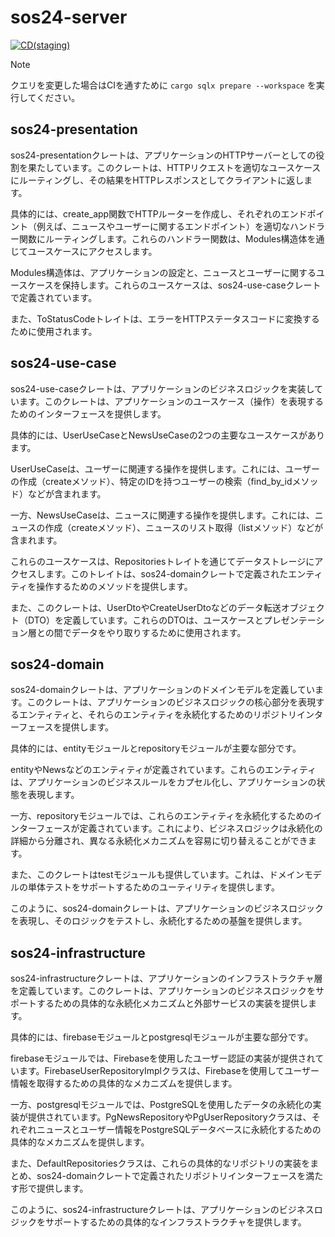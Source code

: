 # sos24-server
[![CD(staging)](https://github.com/sohosai/sos24-server/actions/workflows/cd-staging.yaml/badge.svg?branch=main&event=pull_request)](https://github.com/sohosai/sos24-server/actions/workflows/cd-staging.yaml)

> [!NOTE]
> クエリを変更した場合はCIを通すために `cargo sqlx prepare --workspace` を実行してください。

## sos24-presentation

sos24-presentationクレートは、アプリケーションのHTTPサーバーとしての役割を果たしています。このクレートは、HTTPリクエストを適切なユースケースにルーティングし、その結果をHTTPレスポンスとしてクライアントに返します。

具体的には、create_app関数でHTTPルーターを作成し、それぞれのエンドポイント（例えば、ニュースやユーザーに関するエンドポイント）を適切なハンドラー関数にルーティングします。これらのハンドラー関数は、Modules構造体を通じてユースケースにアクセスします。

Modules構造体は、アプリケーションの設定と、ニュースとユーザーに関するユースケースを保持します。これらのユースケースは、sos24-use-caseクレートで定義されています。

また、ToStatusCodeトレイトは、エラーをHTTPステータスコードに変換するために使用されます。

## sos24-use-case

sos24-use-caseクレートは、アプリケーションのビジネスロジックを実装しています。このクレートは、アプリケーションのユースケース（操作）を表現するためのインターフェースを提供します。

具体的には、UserUseCaseとNewsUseCaseの2つの主要なユースケースがあります。

UserUseCaseは、ユーザーに関連する操作を提供します。これには、ユーザーの作成（createメソッド）、特定のIDを持つユーザーの検索（find_by_idメソッド）などが含まれます。

一方、NewsUseCaseは、ニュースに関連する操作を提供します。これには、ニュースの作成（createメソッド）、ニュースのリスト取得（listメソッド）などが含まれます。

これらのユースケースは、Repositoriesトレイトを通じてデータストレージにアクセスします。このトレイトは、sos24-domainクレートで定義されたエンティティを操作するためのメソッドを提供します。

また、このクレートは、UserDtoやCreateUserDtoなどのデータ転送オブジェクト（DTO）を定義しています。これらのDTOは、ユースケースとプレゼンテーション層との間でデータをやり取りするために使用されます。

## sos24-domain

sos24-domainクレートは、アプリケーションのドメインモデルを定義しています。このクレートは、アプリケーションのビジネスロジックの核心部分を表現するエンティティと、それらのエンティティを永続化するためのリポジトリインターフェースを提供します。

具体的には、entityモジュールとrepositoryモジュールが主要な部分です。

entityやNewsなどのエンティティが定義されています。これらのエンティティは、アプリケーションのビジネスルールをカプセル化し、アプリケーションの状態を表現します。

一方、repositoryモジュールでは、これらのエンティティを永続化するためのインターフェースが定義されています。これにより、ビジネスロジックは永続化の詳細から分離され、異なる永続化メカニズムを容易に切り替えることができます。

また、このクレートはtestモジュールも提供しています。これは、ドメインモデルの単体テストをサポートするためのユーティリティを提供します。

このように、sos24-domainクレートは、アプリケーションのビジネスロジックを表現し、そのロジックをテストし、永続化するための基盤を提供します。

## sos24-infrastructure

sos24-infrastructureクレートは、アプリケーションのインフラストラクチャ層を定義しています。このクレートは、アプリケーションのビジネスロジックをサポートするための具体的な永続化メカニズムと外部サービスの実装を提供します。

具体的には、firebaseモジュールとpostgresqlモジュールが主要な部分です。

firebaseモジュールでは、Firebaseを使用したユーザー認証の実装が提供されています。FirebaseUserRepositoryImplクラスは、Firebaseを使用してユーザー情報を取得するための具体的なメカニズムを提供します。

一方、postgresqlモジュールでは、PostgreSQLを使用したデータの永続化の実装が提供されています。PgNewsRepositoryやPgUserRepositoryクラスは、それぞれニュースとユーザー情報をPostgreSQLデータベースに永続化するための具体的なメカニズムを提供します。

また、DefaultRepositoriesクラスは、これらの具体的なリポジトリの実装をまとめ、sos24-domainクレートで定義されたリポジトリインターフェースを満たす形で提供します。

このように、sos24-infrastructureクレートは、アプリケーションのビジネスロジックをサポートするための具体的なインフラストラクチャを提供します。
